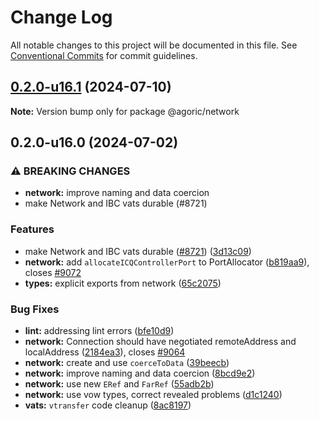 # Change Log

All notable changes to this project will be documented in this file.
See [Conventional Commits](https://conventionalcommits.org) for commit guidelines.

## [0.2.0-u16.1](https://github.com/Agoric/agoric-sdk/compare/@agoric/network@0.2.0-u16.0...@agoric/network@0.2.0-u16.1) (2024-07-10)

**Note:** Version bump only for package @agoric/network





## 0.2.0-u16.0 (2024-07-02)


### ⚠ BREAKING CHANGES

* **network:** improve naming and data coercion
* make Network and IBC vats durable (#8721)

### Features

* make Network and IBC vats durable ([#8721](https://github.com/Agoric/agoric-sdk/issues/8721)) ([3d13c09](https://github.com/Agoric/agoric-sdk/commit/3d13c09363013e23726c2ac5fa299a8e5344fd8c))
* **network:** add `allocateICQControllerPort` to PortAllocator ([b819aa9](https://github.com/Agoric/agoric-sdk/commit/b819aa912890a93be1775beb7cd540fe5d91b8aa)), closes [#9072](https://github.com/Agoric/agoric-sdk/issues/9072)
* **types:** explicit exports from network ([65c2075](https://github.com/Agoric/agoric-sdk/commit/65c2075021dfb0ecf62a6009f7c411c7c49eb624))


### Bug Fixes

* **lint:** addressing lint errors ([bfe10d9](https://github.com/Agoric/agoric-sdk/commit/bfe10d9cc3878c322ca624a3a603e80f94dc6970))
* **network:** Connection should have negotiated remoteAddress and localAddress ([2184ea3](https://github.com/Agoric/agoric-sdk/commit/2184ea3d655c1334653e27d163a09ceb5f61fd50)), closes [#9064](https://github.com/Agoric/agoric-sdk/issues/9064)
* **network:** create and use `coerceToData` ([39beecb](https://github.com/Agoric/agoric-sdk/commit/39beecba84ef6dfafca902a28a651dbba77cdb1e))
* **network:** improve naming and data coercion ([8bcd9e2](https://github.com/Agoric/agoric-sdk/commit/8bcd9e2100f4973fd788a6edf42c144d916c173d))
* **network:** use new `ERef` and `FarRef` ([55adb2b](https://github.com/Agoric/agoric-sdk/commit/55adb2b1f5b644ef5b7cf40ea8b7d87488218229))
* **network:** use vow types, correct revealed problems ([d1c1240](https://github.com/Agoric/agoric-sdk/commit/d1c1240bcf534a316533d4c203f45f01fdfc825d))
* **vats:** `vtransfer` code cleanup ([8ac8197](https://github.com/Agoric/agoric-sdk/commit/8ac819709ef9ced0badee25e6715a5847b1e3f4c))
